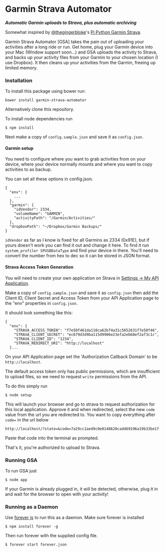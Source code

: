 Garmin Strava Automator
=======================

***Automatic Garmin uploads to Strava, plus automatic archiving***

Somewhat inspired by [@thegingerbloke](https://github.com/thegingerbloke/)'s
[Pi Python Garmin Strava](https://github.com/thegingerbloke/pi-python-garmin-strava).

Garmin Strava Automator [GSA] takes the pain out of uploading your activities
after a long ride or run. Get home, plug your Garmin device into your Mac
(Window support soon...) and GSA uploads the activity to Strava, and
backs up your activity files from your Garmin to your chosen location (I
  use Dropbox). It then cleans up your activities from the Garmin, freeing up
  limited memory.

### Installation
To install this package using bower run:
```
bower install garmin-strava-automator
```
Alternatively clone this repository.

To install node dependencies run
```
$ npm install
```

Next make a copy of `config.sample.json` and save it as `config.json`.

#### Garmin setup
You need to configure where you want to grab activities from on your device,
where your device normally mounts and where you want to copy activities to as
backup.

You can set all these options in config.json.

```
{
  "env": {
    ...
  },
  "garmin": {
    "idVendor": 2334,
    "volumeName": "GARMIN",
    "activityPath": "/Garmin/Activities/"
  },
  "dropboxPath": "~/Dropbox/Garmin Backups/"
}
```

`idVendor` as far as I know is fixed for all Garmins as 2334 (0x91E), but if
yours doesn't work you can find it out and change it here. To find it run
`system_profiler SPUSBDataType` and find your device in there. You'll need to
convert the number from hex to dec so it can be stored in JSON format.

#### Strava Access Token Generation
You will need to create your own application on Strava in
[Settings -> My API Application](https://www.strava.com/settings/api).

Make a copy of `config.sample.json` and save it as `config.json` then add the
Client ID, Client Secret and Access Token from your API Application page to the
"env" properties in `config.json`.

It should look something like this:
```
{
  "env": {
  	"STRAVA_ACCESS_TOKEN": "f7e50f461da110ca62b74a31c5652631f7e50f46",
  	"STRAVA_CLIENT_SECRET": "ec679d3d9ba115d9906e23efa2eb68ef2af3c1c",
  	"STRAVA_CLIENT_ID": "1234",
  	"STRAVA_REDIRECT_URI": "http://localhost"
  }...
```

On your API Application page set the 'Authorization Callback Domain' to be
`http://localhost`.

The default access token only has public permissions, which are insufficient to
upload files, so we need to request `write` permissions from the API.

To do this simply run

```
$ node setup
```

This will launch your browser and go to strava to request authorization for
this local application. Approve it and when redirected, select the new `code`
value from the url you are redirected to. You want to copy everything after
`code=` in the url below

```
http://localhost/?state=&code=7a29cc1ae49c0e0148620cadd69196a19b33be1f
```
Paste that code into the terminal as prompted.

That's it, you're authorized to upload to Strava.

### Running GSA
To run GSA just
```
$ node app
```
If your Garmin is already plugged in, it will be detected, otherwise, plug it in
and wait for the browser to open with your activity!

### Running as a Daemon
Use [forever js](https://github.com/foreverjs/forever) to run this as a daemon.
Make sure forever is installed
```
$ npm install forever -g
```

Then run forever with the supplied config file.
```
$ forever start forever.json
```
